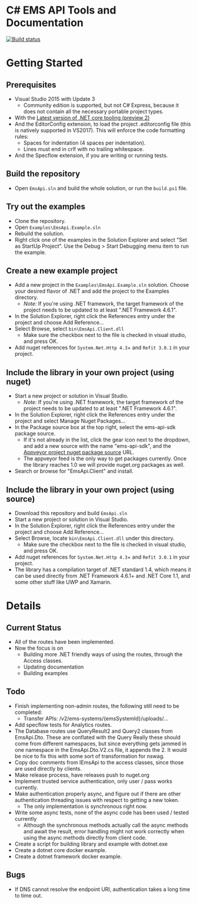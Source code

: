 # C\# EMS API Tools and Documentation

[![Build status](https://ci.appveyor.com/api/projects/status/396p7tm0hfyeyd98?svg=true)](https://ci.appveyor.com/project/GEAviationFlightAnalytics/emsapi-client)

# Getting Started

## Prerequisites
* Visual Studio 2015 with Update 3
	* Community edition is supported, but not C# Express, because it does not contain all the necessary portable project types.
* With the [Latest version of .NET core tooling (preview 2)](https://marketplace.visualstudio.com/items?itemName=JacquesEloff.MicrosoftASPNETandWebTools-9689)
* And the EditorConfig extension, to load the project .editorconfig file (this is natively supported in VS2017). This will enforce the code formatting rules:
	* Spaces for indentation (4 spaces per indentation).
	* Lines must end in crlf with no trailing whitespace.
* And the Specflow extension, if you are writing or running tests.

## Build the repository
* Open `EmsApi.sln` and build the whole solution, or run the `build.ps1` file.

## Try out the examples
* Clone the repository.
* Open `Examples\EmsApi.Example.sln`
* Rebuild the solution.
* Right click one of the examples in the Solution Explorer and select "Set as StartUp Project". Use the Debug > Start Debugging menu item to run the example.

## Create a new example project
* Add a new project in the `Examples\EmsApi.Example.sln` solution. Choose your desired flavor of .NET and add the project to the Examples directory.
	* *Note:* If you're using .NET framework, the target framework of the project needs to be updated to at least ".NET Framework 4.6.1".
* In the Solution Explorer, right click the References entry under the project and choose Add Reference...
* Select Browse, select `bin\EmsApi.Client.dll`
	* Make sure the checkbox next to the file is checked in visual studio, and press OK.
* Add nuget references for `System.Net.Http 4.3`+ and `Refit 3.0.1` in your project.

## Include the library in your own project (using nuget)
* Start a new project or solution in Visual Studio.
	* *Note:* If you're using .NET framework, the target framework of the project needs to be updated to at least ".NET Framework 4.6.1".
* In the Solution Explorer, right click the References entry under the project and select Manage Nuget Packages...
* In the Package source box at the top right, select the ems-api-sdk package source.
	* If it's not already in the list, click the gear icon next to the dropdown, and add a new source with the name "ems-api-sdk", and the [Appveyor project nuget package source](https://ci.appveyor.com/nuget/ems-api-sdk) URL.
	* The appveyor feed is the only way to get packages currently. Once the library reaches 1.0 we will provide nuget.org packages as well.
* Search or browse for "EmsApi.Client" and install.

## Include the library in your own project (using source)
* Download this repository and build `EmsApi.sln`
* Start a new project or solution in Visual Studio.
* In the Solution Explorer, right click the References entry under the project and choose Add Reference...
* Select Browse, locate `bin\EmsApi.Client.dll` under this directory.
	* Make sure the checkbox next to the file is checked in visual studio, and press OK.
* Add nuget references for `System.Net.Http 4.3`+ and `Refit 3.0.1` in your project.
* The library has a compilation target of .NET standard 1.4, which means it can be used directly from .NET Framework 4.6.1+ and .NET Core 1.1, and some other stuff like UWP and Xamarin.

# Details

## Current Status
* All of the routes have been implemented. 
* Now the focus is on 
	* Building more .NET friendly ways of using the routes, through the Access classes.
	* Updating documentation
	* Building examples


## Todo
* Finish implementing non-admin routes, the following still need to be completed:
	* Transfer APIs: /v2/ems-systems/{emsSystemId}/uploads/...
* Add specflow tests for Analytics routes.
* The Database routes use QueryResult2 and Query2 classes from EmsApi.Dto. These are conflated with the Query Really these should come from different namespaces, but since everything gets jammed in one namespace in the EmsApi.Dto.V2.cs file, it appends the 2. It would be nice to fix this with some sort of transformation for nswag.
* Copy doc comments from IEmsApi to the access classes, since those are used directly by clients.
* Make release process, have releases push to nuget.org
* Implement trusted service authentication, only user / pass works currently.
* Make authentication properly async, and figure out if there are other authentication threading issues with respect to getting a new token.
	* The only implementation is synchronous right now.
* Write some async tests, none of the async code has been used / tested currently
	* Although the synchronous methods actually call the async methods and await the result, error handling might not work correctly when using the async methods directly from client code.
* Create a script for building library and example with dotnet.exe
* Create a dotnet core docker example.
* Create a dotnet framework docker example.

## Bugs
* If DNS cannot resolve the endpoint URI, authentication takes a long time to time out.